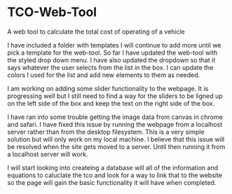 # TCO-Web-Tool
A web tool to calculate the total cost of operating of a vehicle

I have included a folder with templates I will continue to add more until we pick a template for the web-tool. So far I have updated the web-tool with the styled drop down menu. I have also updated the dropdown so that it says whatever the user selects from the list in the box. I can update the colors I used for the list and add new elements to them as needed. 

I am working on adding some slider functionality to the webpage. It is progressing well but I still need to find a way for the sliders to be ligned up on the left side of the box and keep the text on the right side of the box.

I have ran into some trouble getting the image data from canvas in chrome and safari. I have fixed this issue by running the webpage from a localhost server rather than from the desktop filesystem. This is a very simple solution but will only work on my local machine. I believe that this issue will be resolved when the site gets moved to a server. Until then running it from a localhost server will work.

I will start looking into createing a database will all of the information and equations to caluclate the tco and look for a way to link that to the website so the page will gain the basic functionality it will have when completed.
